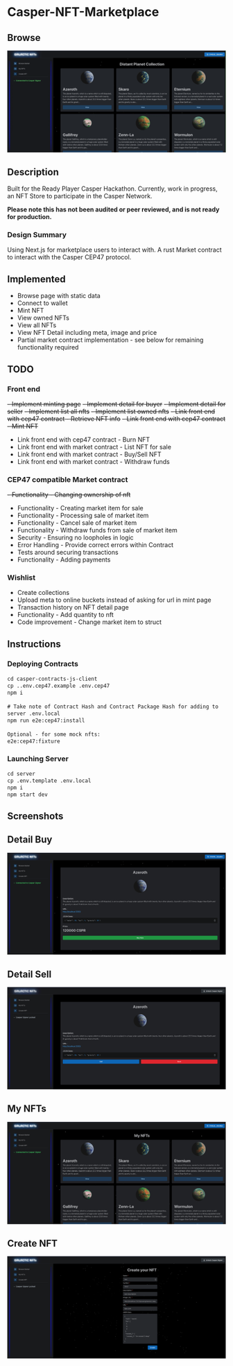# Casper-NFT-Marketplace


## Browse
![](screenshots/v0.0.2.gif)


## Description

Built for the Ready Player Casper Hackathon. Currently, work in progress, an NFT Store to participate in the Casper Network.

**Please note this has not been audited or peer reviewed, and is not ready for production.**

### Design Summary

Using Next.js for marketplace users to interact with. A rust Market contract to interact with the Casper CEP47 protocol.

## Implemented

- Browse page with static data
- Connect to wallet
- Mint NFT
- View owned NFTs
- View all NFTs
- View NFT Detail including meta, image and price
- Partial market contract implementation - see below for remaining functionality required


## TODO

### Front end

~~- Implement minting page~~
~~- Implement detail for buyer~~
~~- Implement detail for seller~~
~~- Implement list all nfts~~
~~- Implement list owned nfts~~
~~- Link front end with cep47 contract - Retrieve NFT info~~
~~- Link front end with cep47 contract - Mint NFT~~
- Link front end with cep47 contract - Burn NFT
- Link front end with market contract - List NFT for sale
- Link front end with market contract - Buy/Sell NFT
- Link front end with market contract - Withdraw funds

### CEP47 compatible Market contract

~~- Functionality - Changing ownership of nft~~
- Functionality - Creating market item for sale
- Functionality - Processing sale of market item
- Functionality - Cancel sale of market item
- Functionality - Withdraw funds from sale of market item
- Security - Ensuring no loopholes in logic
- Error Handling - Provide correct errors within Contract
- Tests around securing transactions
- Functionality - Adding payments

### Wishlist

- Create collections
- Upload meta to online buckets instead of asking for url in mint page
- Transaction history on NFT detail page
- Functionality - Add quantity to nft
- Code improvement - Change market item to struct


## Instructions

### Deploying Contracts

```
cd casper-contracts-js-client
cp ..env.cep47.example .env.cep47
npm i

# Take note of Contract Hash and Contract Package Hash for adding to server .env.local
npm run e2e:cep47:install

Optional - for some mock nfts:
e2e:cep47:fixture
```


### Launching Server
```
cd server
cp .env.template .env.local
npm i
npm start dev
```

## Screenshots

## Detail Buy
![](screenshots/v0.0.2-detail-buy.png)

## Detail Sell
![](screenshots/v0.0.2-detail-sell.png)

## My NFTs
![](screenshots/v0.0.2-my-nfts.png)

## Create NFT
![](screenshots/v0.0.2-create.png)
